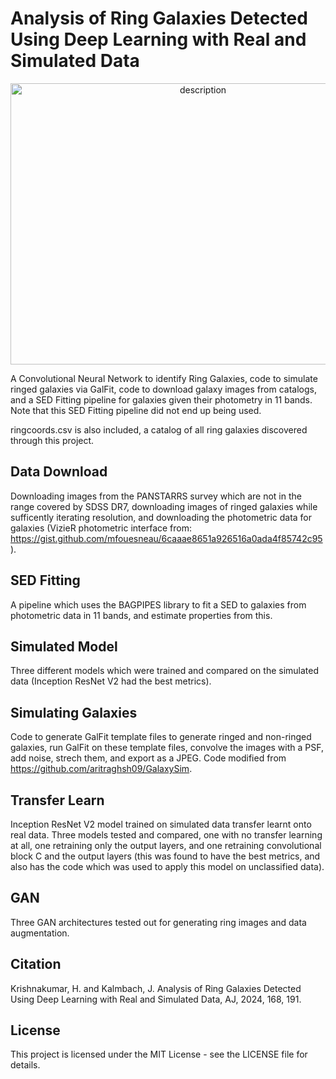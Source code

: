 # Analysis of Ring Galaxies Detected Using Deep Learning with Real and Simulated Data

<div align="center">
  <img src="https://github.com/harishk30/RingGalaxiesCNNAnalysis/assets/68821641/29502c7c-3fc5-4e5f-8798-f27cbc6e7208" alt="description" width="600" height="450">
</div>

A Convolutional Neural Network to identify Ring Galaxies, code to simulate ringed galaxies via GalFit, code to download galaxy images from catalogs, and a SED Fitting pipeline for galaxies given their photometry in 11 bands. Note that this SED Fitting pipeline did not end up being used. 

ringcoords.csv is also included, a catalog of all ring galaxies discovered through this project.

## Data Download

Downloading images from the PANSTARRS survey which are not in the range covered by SDSS DR7, downloading images of ringed galaxies while sufficently iterating resolution, and downloading the photometric data for galaxies (VizieR photometric interface from: https://gist.github.com/mfouesneau/6caaae8651a926516a0ada4f85742c95). 

## SED Fitting

A pipeline which uses the BAGPIPES library to fit a SED to galaxies from photometric data in 11 bands, and estimate properties from this.

## Simulated Model

Three different models which were trained and compared on the simulated data (Inception ResNet V2 had the best metrics).

## Simulating Galaxies

Code to generate GalFit template files to generate ringed and non-ringed galaxies, run GalFit on these template files, convolve the images with a PSF, add noise, strech them, and export as a JPEG. Code modified from https://github.com/aritraghsh09/GalaxySim. 

## Transfer Learn

Inception ResNet V2 model trained on simulated data transfer learnt onto real data. Three models tested and compared, one with no transfer learning at all, one retraining only the output layers, and one retraining convolutional block C and the output layers (this was found to have the best metrics, and also has the code which was used to apply this model on unclassified data). 

## GAN

Three GAN architectures tested out for generating ring images and data augmentation.

## Citation

Krishnakumar, H. and Kalmbach, J. Analysis of Ring Galaxies Detected Using Deep Learning with Real and Simulated Data, AJ, 2024, 168, 191. 

## License

This project is licensed under the MIT License - see the LICENSE file for details.
